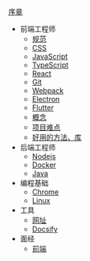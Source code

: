 [序章](/README.md)
- 前端工程师
  - [规范](/frontend/001rule.md)
  - [CSS](frontend/002css.md)
  - [JavaScript](/frontend/003javascript.md)
  - [TypeScript](/frontend/004typescript.md)
  - [React](/frontend/005react.md)
  - [Git](/frontend/006git.md)
  - [Webpack](/frontend/007webpack.md)
  - [Electron](/frontend/008electron.md)
  - [Flutter](/frontend/009flutter.md)
  - [概念](/frontend/010concept.md)
  - [项目难点](/frontend/011difficultyPoint.md)
  - [好用的方法、库](/frontend/012method.md)
- 后端工程师
  - [Nodejs](/backend/001node.md)
  - [Docker](/backend/002docker.md)
  - [Java](/backend/003java.md)
- 编程基础
  - [Chrome](/base/001chrome.md)
  - [Linux](/base/002linux.md)
- 工具
  - [网址](/tool/001url.md)
  - [Docsify](/tool/002docsify.md)
- 面经
  - [前端](/interview/001frontend.md)